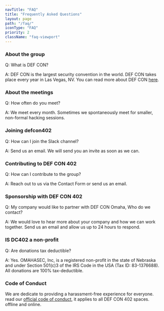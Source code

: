 ```yaml
---
navTitle: "FAQ"
title: "Frequently Asked Questions"
layout: page
path: "/faq/"
iconType: "FAQ"
priority: 2
className: "faq-viewport"
---
```


<!-- test FAQ, PR the real deal -->

### About the group

Q: What is DEF CON?

A: DEF CON is the largest security convention in the world. DEF CON takes place every year in Las Vegas, NV. You can read more about DEF CON <a class="page-link" href="https://www.defcon.org/">here</a>.


### About the meetings

Q: How often do you meet?

A: We meet every month. Sometimes we spontaneously meet for smaller, non-formal hacking sessions.


### Joining defcon402

Q: How can I join the Slack channel?

A: Send us an email. We will send you an invite as soon as we can.


### Contributing to DEF CON 402

Q: How can I contribute to the group?

A: Reach out to us via the Contact Form or send us an email.


### Sponsorship with DEF CON 402

Q: My company would like to partner with DEF CON Omaha, Who do we contact?

A: We would love to hear more about your company and how we can work together. Send us an email and allow us up to 24 hours to respond.

### IS DC402 a non-profit

Q: Are donations tax deductible?

A: Yes.  OMAHASEC, Inc, is a registered non-profit in the state of Nebraska and under Section 501(c)3 of the IRS Code in the USA (Tax ID: 83-1376688).  All donations are 100% tax-deductible.


### Code of Conduct

We are dedicate to providing a harassment-free experience for everyone. read our <a class="page-link" href="/code-of-conduct/">official code of conduct</a>, it applies to all DEF CON 402 spaces. offline and online.
